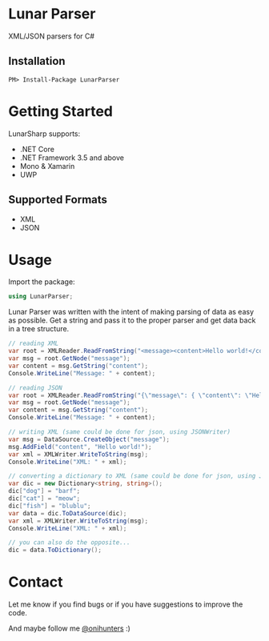# Lunar Parser
XML/JSON parsers for C#

## Installation

    PM> Install-Package LunarParser

# Getting Started

LunarSharp supports:

- .NET Core
- .NET Framework 3.5 and above
- Mono & Xamarin
- UWP

## Supported Formats

- XML
- JSON

# Usage

Import the package:

```c#
using LunarParser;
```

Lunar Parser was written with the intent of making parsing of data as easy as possible.
Get a string and pass it to the proper parser and get data back in a tree structure.

```c#
// reading XML
var root = XMLReader.ReadFromString("<message><content>Hello world!</content></message>");
var msg = root.GetNode("message");
var content = msg.GetString("content");
Console.WriteLine("Message: " + content);
```

```c#
// reading JSON
var root = XMLReader.ReadFromString("{\"message\": { \"content\": \"Hello world!\" } }");
var msg = root.GetNode("message");
var content = msg.GetString("content");
Console.WriteLine("Message: " + content);
```

```c#
// writing XML (same could be done for json, using JSONWriter)
var msg = DataSource.CreateObject("message");
msg.AddField("content", "Hello world!");
var xml = XMLWriter.WriteToString(msg);
Console.WriteLine("XML: " + xml);
```

```c#
// converting a dictionary to XML (same could be done for json, using JSONWriter)
var dic = new Dictionary<string, string>();
dic["dog"] = "barf";
dic["cat"] = "meow";
dic["fish"] = "blublu";
var data = dic.ToDataSource(dic);
var xml = XMLWriter.WriteToString(msg);
Console.WriteLine("XML: " + xml);

// you can also do the opposite...
dic = data.ToDictionary();
```

# Contact

Let me know if you find bugs or if you have suggestions to improve the code.

And maybe follow me [@onihunters](https://twitter.com/onihunters) :)